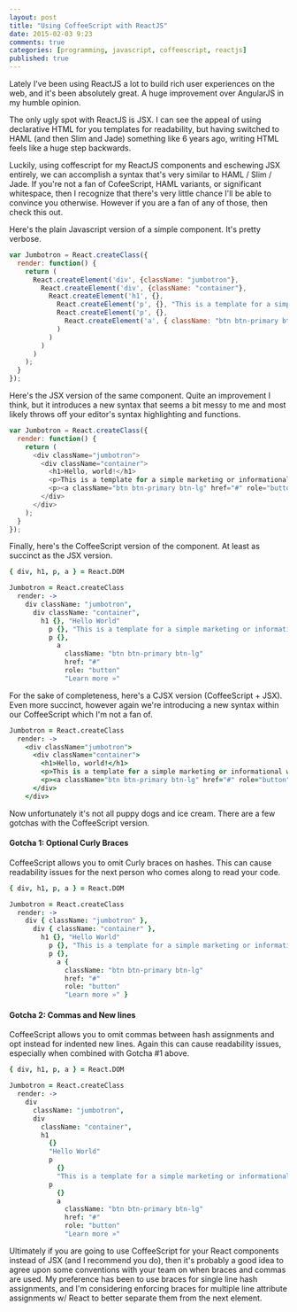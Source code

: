 ```yaml
---
layout: post
title: "Using CoffeeScript with ReactJS"
date: 2015-02-03 9:23
comments: true
categories: [programming, javascript, coffeescript, reactjs]
published: true
---
```


Lately I've been using ReactJS a lot to build rich user experiences on the web, and it's been absolutely great. A huge improvement over AngularJS in my humble opinion.</p>

The only ugly spot with ReactJS is JSX. I can see the appeal of using declarative HTML for you templates for readability, but having switched to HAML (and then Slim and Jade) something like 6 years ago, writing HTML feels like a huge step backwards.

Luckily, using coffescript for my ReactJS components and eschewing JSX entirely, we can accomplish a syntax that's very similar to HAML / Slim / Jade. If you're not a fan of CofeeScript, HAML variants, or significant whitespace, then I recognize that there's very little chance I'll be able to convince you otherwise. However if you are a fan of any of those, then check this out.

Here's the plain Javascript version of a simple component. It's pretty verbose.

```javascript
var Jumbotron = React.createClass({
  render: function() {
    return (
      React.createElement('div', {className: "jumbotron"},
        React.createElement('div', {className: "container"},
          React.createElement('h1', {},
            React.createElement('p', {}, "This is a template for a simple marketing or informational website.")
            React.createElement('p', {}, 
              React.createElement('a', { className: "btn btn-primary btn-lg", href: "#", role: "button" }, "Learn more »")
            )
          )
        )
      )
    );
  }
});
```

Here's the JSX version of the same component. Quite an improvement I think, but it introduces a new syntax that seems a bit messy to me and most likely throws off your editor's syntax highlighting and functions.

```javascript
var Jumbotron = React.createClass({
  render: function() {
    return (
      <div className="jumbotron">
        <div className="container">
          <h1>Hello, world!</h1>
          <p>This is a template for a simple marketing or informational website.</p>
          <p><a className="btn btn-primary btn-lg" href="#" role="button">Learn more »</a></p>
        </div>
      </div>
    );
  }
});
```

Finally, here's the CoffeeScript version of the component. At least as succinct as the JSX version.

```coffeescript
{ div, h1, p, a } = React.DOM

Jumbotron = React.createClass
  render: ->
    div className: "jumbotron",
      div className: "container",
        h1 {}, "Hello World"
          p {}, "This is a template for a simple marketing or informational website."
          p {},
            a
              className: "btn btn-primary btn-lg"
              href: "#"
              role: "button"
              "Learn more »"
```

For the sake of completeness, here's a CJSX version (CoffeeScript + JSX). Even more succinct, however again we're introducing a new syntax within our CoffeeScript which I'm not a fan of.
```coffeescript
Jumbotron = React.createClass
  render: ->
    <div className="jumbotron">
      <div className="container">
        <h1>Hello, world!</h1>
        <p>This is a template for a simple marketing or informational website.</p>
        <p><a className="btn btn-primary btn-lg" href="#" role="button">Learn more »</a></p>
      </div>
    </div>
```

Now unfortunately it's not all puppy dogs and ice cream. There are a few gotchas with the CoffeeScript version.

#### Gotcha 1: Optional Curly Braces
CoffeeScript allows you to omit Curly braces on hashes. This can cause readability issues for the next person who comes along to read your code.

```coffeescript
{ div, h1, p, a } = React.DOM

Jumbotron = React.createClass
  render: ->
    div { className: "jumbotron" },
      div { className: "container" },
        h1 {}, "Hello World"
          p {}, "This is a template for a simple marketing or informational website."
          p {},
            a {
              className: "btn btn-primary btn-lg"
              href: "#"
              role: "button"
              "Learn more »" }
```

#### Gotcha 2: Commas and New lines
CoffeeScript allows you to omit commas between hash assignments and opt instead for indented new lines. Again this can cause readability issues, especially when combined with Gotcha #1 above.

```coffeescript
{ div, h1, p, a } = React.DOM

Jumbotron = React.createClass
  render: ->
    div
      className: "jumbotron",
      div
        className: "container",
        h1
          {}
          "Hello World"
          p
            {}
            "This is a template for a simple marketing or informational website."
          p
            {}
            a
              className: "btn btn-primary btn-lg"
              href: "#"
              role: "button"
              "Learn more »"
```

Ultimately if you are going to use CoffeeScript for your React components instead of JSX (and I recommend you do), then it's probably a good idea to agree upon some conventions with your team on when braces and commas are used. My preference has been to use braces for single line hash assignments, and I'm considering enforcing braces for multiple line attribute assignments w/ React to better separate them from the next element.
